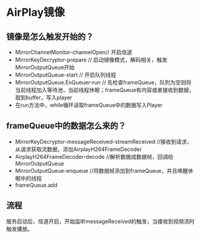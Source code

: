 # AirPlay镜像

## 镜像是怎么触发开始的？
* MirrorChannelMonitor-channelOpen// 开启信道
* MirrorKeyDecryptor-prepare // 启动镜像模式，解码相关，触发MirrorOutputQueue开始
* MirrorOutputQueue-start // 开启队列线程
* MirrorOutputQueue.EnQueuer-run // 先检查frameQueue，队列为空则将当前线程加入等待池，当前线程休眠；frameQueue有内容或者接收到数据，取到buffer，写入player
* 在run方法中，while循环读取frameQueue中的数据写入Player

## frameQueue中的数据怎么来的？
* MirrorKeyDecryptor-messageReceived-streamReceived //接收到请求，从请求获取流数据，添加AirplayH264FrameDecoder
* AirplayH264FrameDecoder-decode //解析数据成数据帧，回调给MirrorOutputQueue
* MirrorOutputQueue-enqueue //将数据帧添加到frameQueue，并且唤醒休眠中的线程
* frameQueue.add

## 流程

服务启动后，信道开启，开始监听messageReceived的触发，当接收到视频流时触发播放。